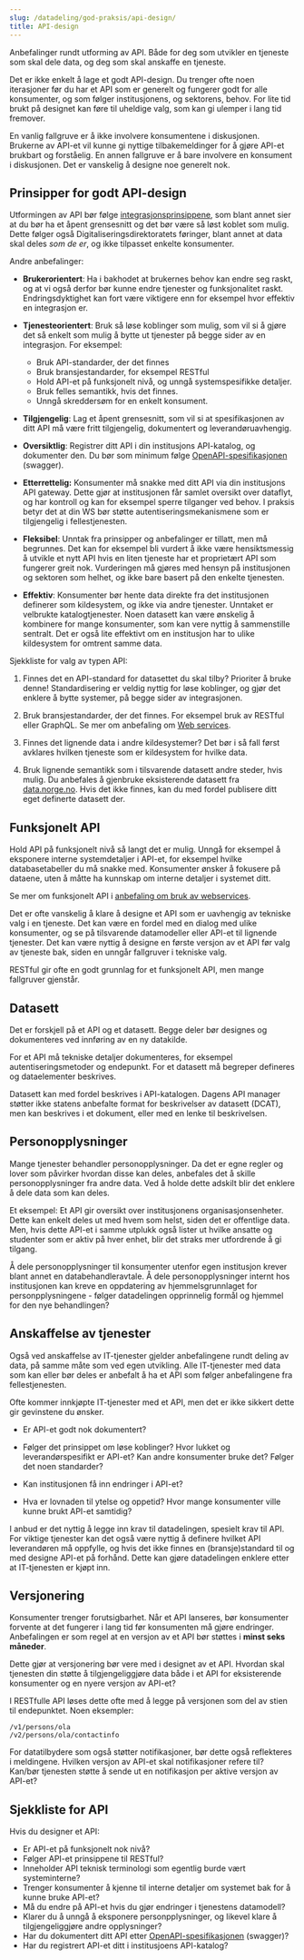 ```yaml
---
slug: /datadeling/god-praksis/api-design/
title: API-design
---
```


Anbefalinger rundt utforming av API. Både for deg som utvikler en tjeneste som
skal dele data, og deg som skal anskaffe en tjeneste.

Det er ikke enkelt å lage et godt API-design. Du trenger ofte noen iterasjoner
før du har et API som er generelt og fungerer godt for alle konsumenter, og som
følger institusjonens, og sektorens, behov. For lite tid brukt på designet kan
føre til uheldige valg, som kan gi ulemper i lang tid fremover.

En vanlig fallgruve er å ikke involvere konsumentene i diskusjonen. Brukerne av
API-et vil kunne gi nyttige tilbakemeldinger for å gjøre API-et brukbart og
forståelig. En annen fallgruve er å bare involvere en konsument i diskusjonen.
Det er vanskelig å designe noe generelt nok.

## Prinsipper for godt API-design

Utformingen av API bør følge
[integrasjonsprinsippene](/docs/datadeling/prinsippene), som blant annet sier
at du bør ha et åpent grensesnitt og det bør være så løst koblet som mulig.
Dette følger også Digitaliseringsdirektoratets føringer, blant annet at data
skal deles _som de er_, og ikke tilpasset enkelte konsumenter.

Andre anbefalinger:

- **Brukerorientert**: Ha i bakhodet at brukernes behov kan endre seg raskt, og
  at vi også derfor bør kunne endre tjenester og funksjonalitet raskt.
  Endringsdyktighet kan fort være viktigere enn for eksempel hvor effektiv en
  integrasjon er.

- **Tjenesteorientert**: Bruk så løse koblinger som mulig, som vil si å gjøre
  det så enkelt som mulig å bytte ut tjenester på begge sider av en integrasjon.
  For eksempel:

  - Bruk API-standarder, der det finnes
  - Bruk bransjestandarder, for eksempel RESTful
  - Hold API-et på funksjonelt nivå, og unngå systemspesifikke detaljer.
  - Bruk felles semantikk, hvis det finnes.
  - Unngå skreddersøm for en enkelt konsument.

- **Tilgjengelig**: Lag et åpent grensesnitt, som vil si at spesifikasjonen av
  ditt API må være fritt tilgjengelig, dokumentert og leverandøruavhengig.

- **Oversiktlig**: Registrer ditt API i din institusjons API-katalog, og
  dokumenter den. Du bør som minimum følge
  [OpenAPI-spesifikasjonen](https://www.openapis.org/) (swagger).

- **Etterrettelig:** Konsumenter må snakke med ditt API via din institusjons
  API gateway. Dette gjør at institusjonen får samlet oversikt over dataflyt, og
  har kontroll og kan for eksempel sperre tilganger ved behov. I praksis betyr
  det at din WS bør støtte autentiseringsmekanismene som er tilgjengelig i
  fellestjenesten.

- **Fleksibel**: Unntak fra prinsipper og anbefalinger er tillatt, men må
  begrunnes. Det kan for eksempel bli vurdert å ikke være hensiktsmessig å
  utvikle et nytt API hvis en liten tjeneste har et proprietært API som fungerer
  greit nok. Vurderingen må gjøres med hensyn på institusjonen og sektoren som
  helhet, og ikke bare basert på den enkelte tjenesten.

- **Effektiv**: Konsumenter bør hente data direkte fra det institusjonen
  definerer som kildesystem, og ikke via andre tjenester. Unntaket er velbrukte
  katalogtjenester. Noen datasett kan være ønskelig å kombinere for mange
  konsumenter, som kan vere nyttig å sammenstille sentralt. Det er også lite
  effektivt om en institusjon har to ulike kildesystem for omtrent samme data.

Sjekkliste for valg av typen API:

1. Finnes det en API-standard for datasettet du skal tilby? Prioriter å bruke
   denne! Standardisering er veldig nyttig for løse koblinger, og gjør det
   enklere å bytte systemer, på begge sider av integrasjonen.

2. Bruk bransjestandarder, der det finnes. For eksempel bruk av RESTful eller
   GraphQL. Se mer om anbefaling om [Web
   services](/docs/datadeling/god-praksis/bruk-av-webservice).

3. Finnes det lignende data i andre kildesystemer? Det bør i så fall først
   avklares hvilken tjeneste som er kildesystem for hvilke data.

4. Bruk lignende semantikk som i tilsvarende datasett andre steder, hvis mulig.
   Du anbefales å gjenbruke eksisterende datasett fra
   [data.norge.no](https://data.norge.no). Hvis det ikke finnes, kan du med
   fordel publisere ditt eget definerte datasett der.

## Funksjonelt API

Hold API på funksjonelt nivå så langt det er mulig. Unngå for eksempel å
eksponere interne systemdetaljer i API-et, for eksempel hvilke databasetabeller
du må snakke med. Konsumenter ønsker å fokusere på dataene, uten å måtte ha
kunnskap om interne detaljer i systemet ditt.

Se mer om funksjonelt API i [anbefaling om bruk av
webservices](/docs/datadeling/god-praksis/bruk-av-webservice).

Det er ofte vanskelig å klare å designe et API som er uavhengig av tekniske
valg i en tjeneste. Det kan være en fordel med en dialog med ulike konsumenter,
og se på tilsvarende datamodeller eller API-et til lignende tjenester. Det kan
være nyttig å designe en første versjon av et API før valg av tjeneste bak,
siden en unngår fallgruver i tekniske valg.

RESTful gir ofte en godt grunnlag for et funksjonelt API, men mange fallgruver
gjenstår.

## Datasett

Det er forskjell på et API og et datasett. Begge deler bør designes og
dokumenteres ved innføring av en ny datakilde.

For et API må tekniske detaljer dokumenteres, for eksempel
autentiseringsmetoder og endepunkt. For et datasett må begreper defineres og
dataelementer beskrives.

Datasett kan med fordel beskrives i API-katalogen. Dagens API manager støtter
ikke statens anbefalte format for beskrivelser av datasett (DCAT), men kan
beskrives i et dokument, eller med en lenke til beskrivelsen.

## Personopplysninger

Mange tjenester behandler personopplysninger. Da det er egne regler og lover
som påvirker hvordan disse kan deles, anbefales det å skille personopplysninger
fra andre data. Ved å holde dette adskilt blir det enklere å dele data som kan
deles.

Et eksempel: Et API gir oversikt over institusjonens organisasjonsenheter.
Dette kan enkelt deles ut med hvem som helst, siden det er offentlige data.
Men, hvis dette API-et i samme utplukk også lister ut hvilke ansatte og
studenter som er aktiv på hver enhet, blir det straks mer utfordrende å gi
tilgang.

Å dele personopplysninger til konsumenter utenfor egen institusjon krever blant
annet en databehandleravtale. Å dele personopplysninger internt hos
institusjonen kan kreve en oppdatering av hjemmelsgrunnlaget for
personpplysningene - følger datadelingen opprinnelig formål og hjemmel for den
nye behandlingen?

## Anskaffelse av tjenester

Også ved anskaffelse av IT-tjenester gjelder anbefalingene rundt deling av
data, på samme måte som ved egen utvikling. Alle IT-tjenester med data som kan
eller bør deles er anbefalt å ha et API som følger anbefalingene fra
fellestjenesten.

Ofte kommer innkjøpte IT-tjenester med et API, men det er ikke sikkert dette
gir gevinstene du ønsker.

- Er API-et godt nok dokumentert?

- Følger det prinsippet om løse koblinger? Hvor lukket og leverandørspesifikt
  er API-et? Kan andre konsumenter bruke det? Følger det noen standarder?

- Kan institusjonen få inn endringer i API-et?

- Hva er lovnaden til ytelse og oppetid? Hvor mange konsumenter ville kunne
  brukt API-et samtidig?

I anbud er det nyttig å legge inn krav til datadelingen, spesielt krav til API.
For viktige tjenester kan det også være nyttig å definere hvilket API
leverandøren må oppfylle, og hvis det ikke finnes en (bransje)standard til og
med designe API-et på forhånd. Dette kan gjøre datadelingen enklere etter at
IT-tjenesten er kjøpt inn.

## Versjonering

Konsumenter trenger forutsigbarhet. Når et API lanseres, bør konsumenter
forvente at det fungerer i lang tid før konsumenten må gjøre endringer.
Anbefalingen er som regel at en versjon av et API bør støttes i **minst seks
måneder**.

Dette gjør at versjonering bør vere med i designet av et API. Hvordan skal
tjenesten din støtte å tilgjengeliggjøre data både i et API for eksisterende
konsumenter og en nyere versjon av API-et?

I RESTfulle API løses dette ofte med å legge på versjonen som del av stien til
endepunktet. Noen eksempler:

    /v1/persons/ola
    /v2/persons/ola/contactinfo

For datatilbydere som også støtter notifikasjoner, bør dette også reflekteres i
meldingene. Hvilken versjon av API-et skal notifikasjoner refere til? Kan/bør
tjenesten støtte å sende ut en notifikasjon per aktive versjon av API-et?

## Sjekkliste for API

Hvis du designer et API:

- Er API-et på funksjonelt nok nivå?
- Følger API-et prinsippene til RESTful?
- Inneholder API teknisk terminologi som egentlig burde vært systeminterne?
- Trenger konsumenter å kjenne til interne detaljer om systemet bak for å kunne bruke API-et?
- Må du endre på API-et hvis du gjør endringer i tjenestens datamodell?
- Klarer du å unngå å eksponere personpplysninger, og likevel klare å
  tilgjengeliggjøre andre opplysninger?
- Har du dokumentert ditt API etter [OpenAPI-spesifikasjonen](https://www.openapis.org/) (swagger)?
- Har du registrert API-et ditt i institusjoens API-katalog?
